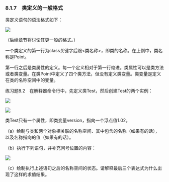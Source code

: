    

### 8.1.7　类定义的一般格式

类定义语句的语法格式如下：

![](0-Assets/Epubook/程序员编程语言经典合集（计算机科学丛书5册套装），javapython编程语言含经典教材龙书《编译原理》%20(Bruce%20Eckel%20%20Alfred%20V.%20Aho%20%20Monica%20S.%20Lam%20etc.)%20(Z-Library)/images/image08807.jpeg)

（后续章节将讨论其更一般的格式。）

一个类定义的第一行为class关键字后跟<类名称>，即类的名称。在上例中，类名称是Point。

第一行之后是类属性的定义。每一个定义相对于第一行缩进。类属性可以是类方法或者类变量。在类Point中定义了四个类方法，但没有定义类变量。类变量是定义在类的名称空间中的变量。

练习题8.2　在解释器命令行中，先定义类Test，然后创建Test的两个实例：

![](0-Assets/Epubook/程序员编程语言经典合集（计算机科学丛书5册套装），javapython编程语言含经典教材龙书《编译原理》%20(Bruce%20Eckel%20%20Alfred%20V.%20Aho%20%20Monica%20S.%20Lam%20etc.)%20(Z-Library)/images/image08808.jpeg)

![](0-Assets/Epubook/程序员编程语言经典合集（计算机科学丛书5册套装），javapython编程语言含经典教材龙书《编译原理》%20(Bruce%20Eckel%20%20Alfred%20V.%20Aho%20%20Monica%20S.%20Lam%20etc.)%20(Z-Library)/images/image08809.jpeg)

类Test只有一个属性，即类变量version，指向一个浮点值1.02。

（a）绘制与类和两个对象相关联的名称空间、其中包含的名称（如果有的话），以及名称指向的值（如果有的话）。

（b）执行下列语句，并补充问号位置的内容：

![](0-Assets/Epubook/程序员编程语言经典合集（计算机科学丛书5册套装），javapython编程语言含经典教材龙书《编译原理》%20(Bruce%20Eckel%20%20Alfred%20V.%20Aho%20%20Monica%20S.%20Lam%20etc.)%20(Z-Library)/images/image08810.jpeg)

（c）绘制执行上述语句之后的名称空间的状态。请解释最后三个表达式为什么出现了这样的求值结果。
